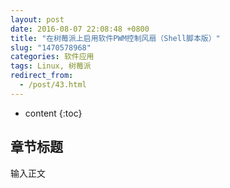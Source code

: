 ```yaml
---
layout: post
date: 2016-08-07 22:08:48 +0800
title: "在树莓派上启用软件PWM控制风扇（Shell脚本版）"
slug: "1470578968"
categories: 软件应用
tags: Linux, 树莓派
redirect_from:
  - /post/43.html
---
```

* content
{:toc}

## 章节标题
输入正文
